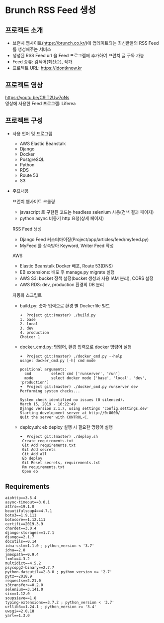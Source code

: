 # Brunch RSS Feed 생성

## 프로젝트 소개

- 브런치 웹사이트(https://brunch.co.kr/)에 업데이트되는 최신글들의 RSS Feed 를 생성해주는 서비스
- 생성된 RSS Feed url 을 Feed 프로그램에 추가하여 브런치 글 구독 가능
- Feed 종류: 검색어(최신순), 작가
- 프로젝트 URL: https://idontknow.kr

## 프로젝트 영상

https://youtu.be/C9IT2Uw7oNs  
영상에 사용한 Feed 프로그램: Liferea

## 프로젝트 구성

- 사용 언어 및 프로그램 
	- AWS Elastic Beanstalk
	- Django
	- Docker
	- PostgreSQL
	- Python
	- RDS
	- Route 53
	- S3
	
- 주요내용

	브런치 웹사이트 크롤링

	- javascript 로 구현된 코드는 headless selenium 사용(검색 결과 페이지)
	- python async 비동기 http 요청(상세 페이지)
	
	RSS Feed 생성
	
	- Django Feed 커스터마이징(Project/app/articles/feed/myfeed.py)
	- MyFeed 를 상속받아 Keyword, Writer Feed 작성
	
	AWS
	
	- Elastic Beanstalk Docker 배포, Route 53(DNS)
	- EB extensions: 배포 후 manage.py migrate 실행
	- AWS S3: bucket 정책 설정(bucket 생성과 사용 IAM 분리), CORS 설정
	- AWS RDS: dev, production 환경의 DB 분리
	
	자동화 스크립트
	
	- build.py: 숫자 입력으로 환경 별 Dockerfile 빌드
		```
		➜  Project git:(master) ./build.py
		1. base
		2. local
		3. dev
		4. production
		Choice: 1
		```
	- docker_cmd.py: 명령어, 환경 입력으로 docker 명령어 실행
		```
		➜  Project git:(master) ./docker_cmd.py --help
		usage: docker_cmd.py [-h] cmd mode

		positional arguments:
		  cmd         select cmd ['runserver', 'run']
		  mode        select docker mode ['base', 'local', 'dev', 'production']
		➜  Project git:(master) ./docker_cmd.py runserver dev 
		Performing system checks...

		System check identified no issues (0 silenced).
		March 15, 2019 - 16:22:49
		Django version 2.1.7, using settings 'config.settings.dev'
		Starting development server at http://0:8000/
		Quit the server with CONTROL-C.
		```
	- deploy.sh: eb deploy 실행 시 필요한 명령어 실행
		```
		➜  Project git:(master) ./deploy.sh 
		 Create requirements.txt
		 Git Add requirements.txt
		 Git Add secrets
		 Git Add all
		 Eb deploy
		 Git Reset secrets, requirements.txt
		 Rm requirements.txt
		 Open eb
		```

	
## Requirements

```
aiohttp==3.5.4
async-timeout==3.0.1
attrs==19.1.0
beautifulsoup4==4.7.1
boto3==1.9.111
botocore==1.12.111
certifi==2019.3.9
chardet==3.0.4
django-storages==1.7.1
django==2.1.7
docutils==0.14
idna-ssl==1.1.0 ; python_version < '3.7'
idna==2.8
jmespath==0.9.4
lxml==4.3.2
multidict==4.5.2
psycopg2-binary==2.7.7
python-dateutil==2.8.0 ; python_version >= '2.7'
pytz==2018.9
requests==2.21.0
s3transfer==0.2.0
selenium==3.141.0
six==1.12.0
soupsieve==1.8
typing-extensions==3.7.2 ; python_version < '3.7'
urllib3==1.24.1 ; python_version >= '3.4'
uwsgi==2.0.18
yarl==1.3.0

```
